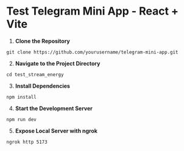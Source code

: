 # Test Telegram Mini App - React + Vite

1. **Clone the Repository** 

```
git clone https://github.com/yourusername/telegram-mini-app.git
```

2. **Navigate to the Project Directory**

```
cd test_stream_energy
```

3. **Install Dependencies**

```
npm install
```

4. **Start the Development Server**

```
npm run dev
```

5. **Expose Local Server with ngrok**

```
ngrok http 5173
```
